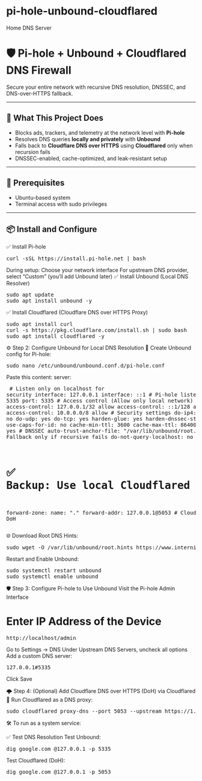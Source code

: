 # pi-hole-unbound-cloudflared
Home DNS Server

# 🛡️ Pi-hole + Unbound + Cloudflared DNS Firewall

Secure your entire network with recursive DNS resolution, DNSSEC, and DNS-over-HTTPS fallback.

---

## 🔧 What This Project Does

- Blocks ads, trackers, and telemetry at the network level with **Pi-hole**
- Resolves DNS queries **locally and privately** with **Unbound**
- Falls back to **Cloudflare DNS over HTTPS** using **Cloudflared** only when recursion fails
- DNSSEC-enabled, cache-optimized, and leak-resistant setup

---

## 🧰 Prerequisites

- Ubuntu-based system
- Terminal access with sudo privileges

---

## 📦 Install and Configure

✅ Install Pi-hole
<pre>
curl -sSL https://install.pi-hole.net | bash
</pre>

During setup:
Choose your network interface
For upstream DNS provider, select “Custom” (you’ll add Unbound later)
✅ Install Unbound (Local DNS Resolver)
<pre>
sudo apt update
sudo apt install unbound -y
</pre>


✅ Install Cloudflared (Cloudflare DNS over HTTPS Proxy)
<pre>
sudo apt install curl
curl -s https://pkg.cloudflare.com/install.sh | sudo bash
sudo apt install cloudflared -y
</pre>

⚙️ Step 2: Configure Unbound for Local DNS Resolution
🔧 Create Unbound config for Pi-hole:
<pre>
sudo nano /etc/unbound/unbound.conf.d/pi-hole.conf
</pre>
Paste this content:
server:
    <pre>
    # Listen only on localhost for security
    interface: 127.0.0.1
    interface: ::1
    # Pi-hole listens on port 5335
    port: 5335
    # Access control (Allow only local network)
    access-control: 127.0.0.1/32 allow
    access-control: ::1/128 allow
    access-control: 10.0.0.0/8 allow
    # Security settings
    do-ip4: yes
    do-ip6: no
    do-udp: yes
    do-tcp: yes
    harden-glue: yes
    harden-dnssec-stripped: yes
    use-caps-for-id: no
    cache-min-ttl: 3600
    cache-max-ttl: 86400
    prefetch: yes
    # DNSSEC
    auto-trust-anchor-file: "/var/lib/unbound/root.key"
    # Fallback only if recursive fails
    do-not-query-localhost: no

# ✅ Backup: Use local Cloudflared instance for DoH if recursion fails
forward-zone:
    name: "."
    forward-addr: 127.0.0.1@5053  # Cloudflared DoH
</pre>

🌐 Download Root DNS Hints:
<pre>
sudo wget -O /var/lib/unbound/root.hints https://www.internic.net/domain/named.cache
</pre>

Restart and Enable Unbound:
<pre>
sudo systemctl restart unbound
sudo systemctl enable unbound
</pre>

🛡️ Step 3: Configure Pi-hole to Use Unbound
Visit the Pi-hole Admin Interface
# Enter IP Address of the Device
<pre>
http://localhost/admin
</pre>

Go to Settings → DNS
Under Upstream DNS Servers, uncheck all options
Add a custom DNS server:
<pre>
127.0.0.1#5335
</pre>
Click Save

🌩️ Step 4: (Optional) Add Cloudflare DNS over HTTPS (DoH) via Cloudflared
🔧 Run Cloudflared as a DNS proxy:
<pre>
sudo cloudflared proxy-dns --port 5053 --upstream https://1.1.1.1/dns-query &
</pre>

🛠️ To run as a system service:


✅ Test DNS Resolution
Test Unbound:
<pre>
dig google.com @127.0.0.1 -p 5335
</pre>

Test Cloudflared (DoH):
<pre>
dig google.com @127.0.0.1 -p 5053
</pre>
